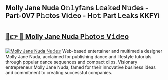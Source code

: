## Molly Jane Nuda O𝚗𝚕yf𝚊ns L𝚎a𝚔ed N𝚞𝚍es - Part-0V7 P𝚑𝚘tos Vi𝚍𝚎o - H𝚘𝚝 Part L𝚎a𝚔s KKFYi

# <h2><a href="http://kfdocl.oniu.top/?m=Molly+Jane+Nuda">🔗👉 🔴 Molly Jane Nuda P𝚑ot𝚘𝚜 V𝚒d𝚎o</a></h2>

[![Molly Jane Nuda Nu𝚍e𝚜](https://i.imgur.com/0qMVB7G.gif)](http://kfdocl.oniu.top/?m=Molly+Jane+Nuda)
Web-based entertainer and multimedia designer Molly Jane Nuda, acclaimed for publishing dance and lifestyle tutorials through popular dance sequences and compact clips. Visionary entrepreneur Molly Jane Nuda, famed for their innovative business ideas and commitment to creating successful companies.  
